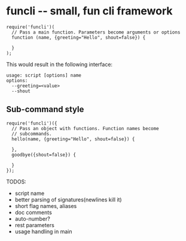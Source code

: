 # funcli -- small, fun cli framework

```
require('funcli')(
  // Pass a main function. Parameters become arguments or options
  function (name, {greeting="Hello", shout=false}) {

  }
);
```
This would result in the following interface:

```
usage: script [options] name
options:
  --greeting=<value>
  --shout
```

## Sub-command style

```
require('funcli')({
  // Pass an object with functions. Function names become 
  // subcommands.
  hello(name, {greeting="Hello", shout=false}) {

  },
  goodbye({shout=false}) {
    
  }
});
```

TODOS:

- script name
- better parsing of signatures(newlines kill it)
- short flag names, aliases
- doc comments
- auto-number?
- rest parameters
- usage handling in main
